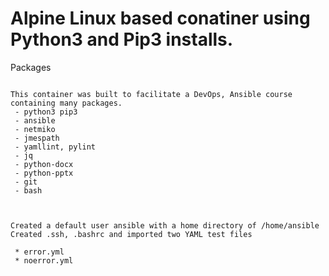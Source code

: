 Alpine Linux based conatiner using Python3 and Pip3 installs.
===============================================================

Packages
~~~~~~~~~

This container was built to facilitate a DevOps, Ansible course containing many packages.
 - python3 pip3
 - ansible
 - netmiko
 - jmespath
 - yamllint, pylint
 - jq
 - python-docx
 - python-pptx
 - git
 - bash 



Created a default user ansible with a home directory of /home/ansible
Created .ssh, .bashrc and imported two YAML test files

 * error.yml
 * noerror.yml
